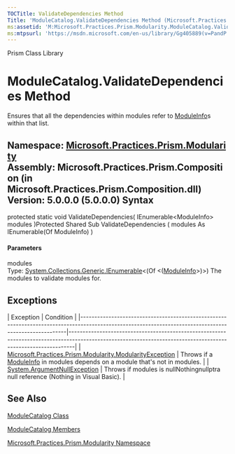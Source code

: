 ```yaml
---
TOCTitle: ValidateDependencies Method
Title: 'ModuleCatalog.ValidateDependencies Method (Microsoft.Practices.Prism.Modularity)'
ms:assetid: 'M:Microsoft.Practices.Prism.Modularity.ModuleCatalog.ValidateDependencies(System.Collections.Generic.IEnumerable{Microsoft.Practices.Prism.Modularity.ModuleInfo})'
ms:mtpsurl: 'https://msdn.microsoft.com/en-us/library/Gg405889(v=PandP.50)'
---
```


Prism Class Library

ModuleCatalog.ValidateDependencies Method
=============================================

Ensures that all the dependencies within modules refer to [ModuleInfo](https://msdn.microsoft.com/t:microsoft.practices.prism.modularity.moduleinfo)s within that list.

**Namespace:** [Microsoft.Practices.Prism.Modularity](https://msdn.microsoft.com/n:microsoft.practices.prism.modularity)
**Assembly:** Microsoft.Practices.Prism.Composition (in Microsoft.Practices.Prism.Composition.dll) Version: 5.0.0.0 (5.0.0.0)
Syntax
------

<span id="syntaxToggle"></span>protected static void ValidateDependencies( IEnumerable&lt;ModuleInfo&gt; modules )Protected Shared Sub ValidateDependencies ( modules As IEnumerable(Of ModuleInfo) )
#### Parameters

modules  
Type: [System.Collections.Generic.IEnumerable](http://msdn2.microsoft.com/en-us/library/9eekhta0)&lt;(Of &lt;([ModuleInfo](https://msdn.microsoft.com/t:microsoft.practices.prism.modularity.moduleinfo)&gt;)&gt;)
The modules to validate modules for.

Exceptions
----------

<span id="exceptionsToggle"></span>
| Exception                                                                                                                                             | Condition                                                                                                                                                    |
|-------------------------------------------------------------------------------------------------------------------------------------------------------|--------------------------------------------------------------------------------------------------------------------------------------------------------------|
| [Microsoft.Practices.Prism.Modularity.ModularityException](https://msdn.microsoft.com/t:microsoft.practices.prism.modularity.modularityexception) | Throws if a [ModuleInfo](https://msdn.microsoft.com/t:microsoft.practices.prism.modularity.moduleinfo) in modules depends on a module that's not in modules. |
| [System.ArgumentNullException](http://msdn2.microsoft.com/en-us/library/27426hcy)                                                                 | Throws if modules is nullNothingnullptra null reference (Nothing in Visual Basic).                                                                           |

See Also
--------

<span id="seeAlsoToggle"></span>
[ModuleCatalog Class](https://msdn.microsoft.com/t:microsoft.practices.prism.modularity.modulecatalog)

[ModuleCatalog Members](https://msdn.microsoft.com/allmembers.t:microsoft.practices.prism.modularity.modulecatalog)

[Microsoft.Practices.Prism.Modularity Namespace](https://msdn.microsoft.com/n:microsoft.practices.prism.modularity)
